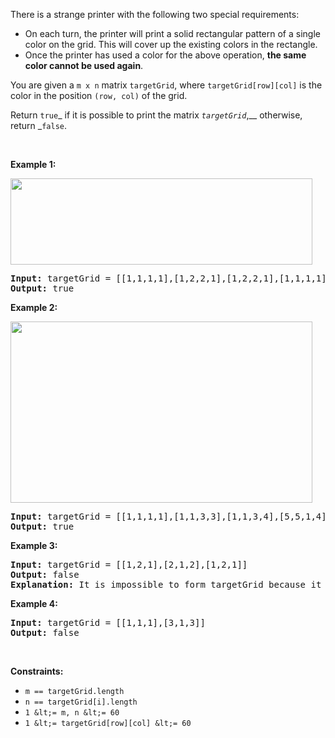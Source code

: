 There is a strange printer with the following two special requirements:

*   On each turn, the printer will print a solid rectangular pattern of a single color on the grid. This will cover up the existing colors in the rectangle.
*   Once the printer has used a color for the above operation, __the same color cannot be used again__.

You are given a `` m x n `` matrix `` targetGrid ``, where `` targetGrid[row][col] `` is the color in the position `` (row, col) `` of the grid.

Return `` true ``_ if it is possible to print the matrix _`` targetGrid ``_,__ otherwise, return _`` false ``.

&nbsp;

__Example 1:__

<img alt="" src="https://assets.leetcode.com/uploads/2020/08/15/sample_1_1929.png" style="width: 483px; height: 138px;"/>

<pre>
<strong>Input:</strong> targetGrid = [[1,1,1,1],[1,2,2,1],[1,2,2,1],[1,1,1,1]]
<strong>Output:</strong> true
</pre>

__Example 2:__

<img alt="" src="https://assets.leetcode.com/uploads/2020/08/15/sample_2_1929.png" style="width: 483px; height: 290px;"/>

<pre>
<strong>Input:</strong> targetGrid = [[1,1,1,1],[1,1,3,3],[1,1,3,4],[5,5,1,4]]
<strong>Output:</strong> true
</pre>

__Example 3:__

<pre>
<strong>Input:</strong> targetGrid = [[1,2,1],[2,1,2],[1,2,1]]
<strong>Output:</strong> false
<strong>Explanation:</strong> It is impossible to form targetGrid because it is not allowed to print the same color in different turns.</pre>

__Example 4:__

<pre>
<strong>Input:</strong> targetGrid = [[1,1,1],[3,1,3]]
<strong>Output:</strong> false
</pre>

&nbsp;

__Constraints:__

*   `` m == targetGrid.length ``
*   `` n == targetGrid[i].length ``
*   `` 1 &lt;= m, n &lt;= 60 ``
*   `` 1 &lt;= targetGrid[row][col] &lt;= 60 ``